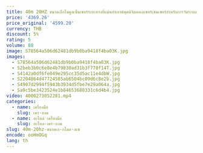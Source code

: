 ```yaml
---
title: 40m 20HZ ขนาดเล็กโมดูลเซ็นเซอร์ระยะทางที่แม่นยําเอาต์พุตดิจิตอลเลเซอร์เซนเซอร์สําหรับการวัดระบบอัตโนมัติทางอุตสาหกรรม
price: '4369.26'
price_original: '4599.20'
currency: THB
discount: 5%
rating: 5
volume: 88
image: S78564a506d62481db9b0ba9418f4ba03K.jpg
images:
  - S78564a506d62481db9b0ba9418f4ba03K.jpg
  - S2beb3b0c6e8e4b79830ad31b3f770f14T.jpg
  - S4142a0df6fe049e295cc35d5ac11e4dbW.jpg
  - S2204864d47724585ab6504bc09d6c8e2b.jpg
  - S4907d2994f5943b3934d5fbe7e29a064a.jpg
  - Sa9c5be3423524e1b84653688331c6d4b4.jpg
video: 4000273052281.mp4
categories:
  - name: เครื่องมือ
    slug: เคร-องม
  - name: อะไหล่ เครื่องมือ
    slug: อะไหล-เคร-องม
slug: 40m-20hz-ขนาดเล-กโมด-ลเซ
encode: ooHmOGq
lang: th
---
```

  